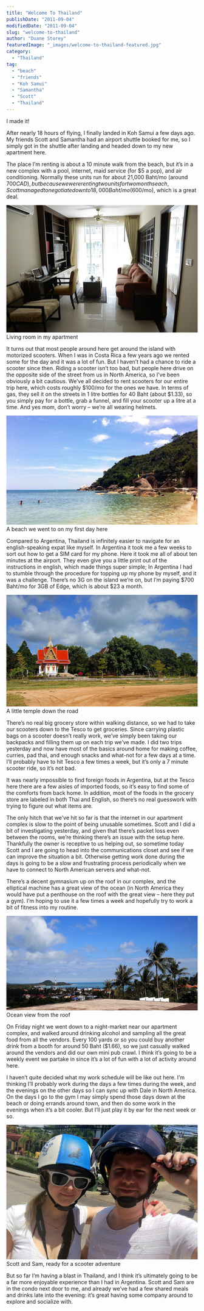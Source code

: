 ```yaml
---
title: "Welcome To Thailand"
publishDate: "2011-09-04"
modifiedDate: "2011-09-04"
slug: "welcome-to-thailand"
author: "Duane Storey"
featuredImage: "_images/welcome-to-thailand-featured.jpg"
category:
  - "Thailand"
tag:
  - "beach"
  - "friends"
  - "Koh Samui"
  - "Samantha"
  - "Scott"
  - "Thailand"
---
```


I made it!

After nearly 18 hours of flying, I finally landed in Koh Samui a few days ago. My friends Scott and Samantha had an airport shuttle booked for me, so I simply got in the shuttle after landing and headed down to my new apartment here.

The place I’m renting is about a 10 minute walk from the beach, but it’s in a new complex with a pool, internet, maid service (for $5 a pop), and air conditioning. Normally these units run for about 21,000 Baht/mo (around $700 CAD), but because we were renting two units for two months each, Scott managed to negotiate down to 18,000 Baht/mo ($600/mo), which is a great deal.

[![](_images/welcome-to-thailand-1.jpg "6108074604_bc722482d3_z")](_images/welcome-to-thailand-1.jpg)Living room in my apartment



It turns out that most people around here get around the island with motorized scooters. When I was in Costa Rica a few years ago we rented some for the day and it was a lot of fun. But I haven’t had a chance to ride a scooter since then. Riding a scooter isn’t too bad, but people here drive on the opposite side of the street from us in North America, so I’ve been obviously a bit cautious. We’ve all decided to rent scooters for our entire trip here, which costs roughly $100/mo for the ones we have. In terms of gas, they sell it on the streets in 1 litre bottles for 40 Baht (about $1.33), so you simply pay for a bottle, grab a funnel, and fill your scooter up a litre at a time. And yes mom, don’t worry – we’re all wearing helmets.

[![](_images/welcome-to-thailand-2.jpg "Thailand Beach")](_images/welcome-to-thailand-2.jpg)A beach we went to on my first day here



Compared to Argentina, Thailand is infinitely easier to navigate for an english-speaking expat like myself. In Argentina it took me a few weeks to sort out how to get a SIM card for my phone. Here it took me all of about ten minutes at the airport. They even give you a little print out of the instructions in english, which made things super simple; In Argentina I had to stumble through the procedure for topping up my phone by myself, and it was a challenge. There’s no 3G on the island we’re on, but I’m paying $700 Baht/mo for 3GB of Edge, which is about $23 a month.

[![](_images/welcome-to-thailand-3.jpg "Down the road")](_images/welcome-to-thailand-3.jpg)A little temple down the road



There’s no real big grocery store within walking distance, so we had to take our scooters down to the Tesco to get groceries. Since carrying plastic bags on a scooter doesn’t really work, we’ve simply been taking our backpacks and filling them up on each trip we’ve made. I did two trips yesterday and now have most of the basics around home for making coffee, curries, pad thai, and enough snacks and what-not for a few days at a time. I’ll probably have to hit Tesco a few times a week, but it’s only a 7 minute scooter ride, so it’s not bad.

It was nearly impossible to find foreign foods in Argentina, but at the Tesco here there are a few aisles of imported foods, so it’s easy to find some of the comforts from back home. In addition, most of the foods in the grocery store are labeled in both Thai and English, so there’s no real guesswork with trying to figure out what items are.

The only hitch that we’ve hit so far is that the internet in our apartment complex is slow to the point of being unusable sometimes. Scott and I did a bit of investigating yesterday, and given that there’s packet loss even between the rooms, we’re thinking there’s an issue with the setup here. Thankfully the owner is receptive to us helping out, so sometime today Scott and I are going to head into the communications closet and see if we can improve the situation a bit. Otherwise getting work done during the days is going to be a slow and frustrating process periodically when we have to connect to North American servers and what-not.

There’s a decent gymnasium up on the roof in our complex, and the elliptical machine has a great view of the ocean (in North America they would have put a penthouse on the roof with the great view – here they put a gym). I’m hoping to use it a few times a week and hopefully try to work a bit of fitness into my routine.

[![](_images/welcome-to-thailand-4.jpg "View of the ocean")](_images/welcome-to-thailand-4.jpg)Ocean view from the roof



On Friday night we went down to a night-market near our apartment complex, and walked around drinking alcohol and sampling all the great food from all the vendors. Every 100 yards or so you could buy another drink from a booth for around 50 Baht ($1.66), so we just casually walked around the vendors and did our own mini pub crawl. I think it’s going to be a weekly event we partake in since it’s a lot of fun with a lot of activity around here.

I haven’t quite decided what my work schedule will be like out here. I’m thinking I’ll probably work during the days a few times during the week, and the evenings on the other days so I can sync up with Dale in North America. On the days I go to the gym I may simply spend those days down at the beach or doing errands around town, and then do some work in the evenings when it’s a bit cooler. But I’ll just play it by ear for the next week or so.

[![](_images/welcome-to-thailand-5.jpg "Scott and Sam, ready for a scooter adventure")](_images/welcome-to-thailand-5.jpg)Scott and Sam, ready for a scooter adventure



But so far I’m having a blast in Thailand, and I think it’s ultimately going to be a far more enjoyable experience than I had in Argentina. Scott and Sam are in the condo next door to me, and already we’ve had a few shared meals and drinks late into the evening: it’s great having some company around to explore and socialize with.